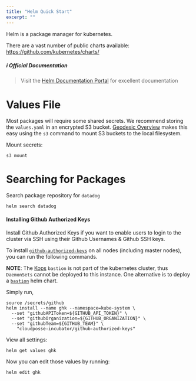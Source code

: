 ```yaml
---
title: "Helm Quick Start"
excerpt: ""
---
```

Helm is a package manager for kubernetes.

There are a vast number of public charts available: https://github.com/kubernetes/charts/


##### :information_source: Official Documentation
> Visit the [Helm Documentation Portal](https://docs.helm.sh/) for excellent documentation


# Values File

Most packages will require some shared secrets. We recommend storing the `values.yaml` in an encrypted S3 bucket. [Geodesic Overview](doc:geodesic) makes this easy using the `s3` command to mount S3 buckets to the local filesystem.

Mount secrets:
```
s3 mount
```

# Searching for Packages

Search package repository for `datadog`

```
helm search datadog
```
#### Installing Github Authorized Keys

Install Github Authorized Keys if you want to enable users to login to the cluster via SSH using their Github Usernames & Github SSH keys.

To install [`github-authorized-keys`](https://github.com/cloudposse/github-authorized-keys/) on all nodes (including master nodes), you can run the following commands.

**NOTE**: The [Kops](doc:kops) `bastion` is not part of the kubernetes cluster, thus `DaemonSets` cannot be deployed to this instance. One alternative is to deploy a [`bastion`](https://github.com/cloudposse/charts/tree/master/incubator/bastion) helm chart.

Simply run,
```
source /secrets/github
helm install --name ghk --namespace=kube-system \
  --set "githubAPIToken=${GITHUB_API_TOKEN}" \
  --set "githubOrganization=${GITHUB_ORGANIZATION}" \
  --set "githubTeam=${GITHUB_TEAM}" \
    "cloudposse-incubator/github-authorized-keys"
```

View all settings:
```
helm get values ghk
```

Now you can edit those values by running:
```
helm edit ghk
```
